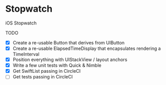 # Stopwatch
iOS Stopwatch


TODO

  - [x] Create a re-usable Button that derives from UIButton
  - [x] Create a re-usable ElapsedTimeDisplay that encapsulates rendering a TimeInterval
  - [x] Position everything with UIStackView / layout anchors
  - [x] Write a few unit tests with Quick & Nimble
  - [x] Get SwiftList passing in CircleCI
  - [ ] Get tests passing in CircleCI
